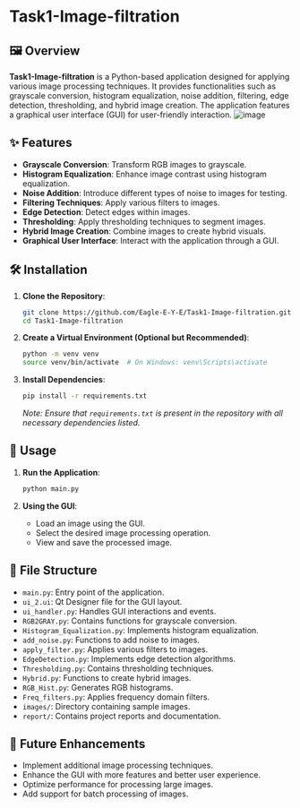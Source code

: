 # Task1-Image-filtration

## 🖼️ Overview

**Task1-Image-filtration** is a Python-based application designed for applying various image processing techniques. It provides functionalities such as grayscale conversion, histogram equalization, noise addition, filtering, edge detection, thresholding, and hybrid image creation. The application features a graphical user interface (GUI) for user-friendly interaction.
![image](https://github.com/user-attachments/assets/d5acd921-1e94-4d21-a94e-d82edc63b691)

## ✨ Features

- **Grayscale Conversion**: Transform RGB images to grayscale.
- **Histogram Equalization**: Enhance image contrast using histogram equalization.
- **Noise Addition**: Introduce different types of noise to images for testing.
- **Filtering Techniques**: Apply various filters to images.
- **Edge Detection**: Detect edges within images.
- **Thresholding**: Apply thresholding techniques to segment images.
- **Hybrid Image Creation**: Combine images to create hybrid visuals.
- **Graphical User Interface**: Interact with the application through a GUI.

## 🛠️ Installation

1. **Clone the Repository**:

   ```bash
   git clone https://github.com/Eagle-E-Y-E/Task1-Image-filtration.git
   cd Task1-Image-filtration
   ```

2. **Create a Virtual Environment (Optional but Recommended)**:

   ```bash
   python -m venv venv
   source venv/bin/activate  # On Windows: venv\Scripts\activate
   ```

3. **Install Dependencies**:

   ```bash
   pip install -r requirements.txt
   ```

   *Note: Ensure that `requirements.txt` is present in the repository with all necessary dependencies listed.*

## 🚀 Usage

1. **Run the Application**:

   ```bash
   python main.py
   ```

2. **Using the GUI**:

   - Load an image using the GUI.
   - Select the desired image processing operation.
   - View and save the processed image.

## 📁 File Structure

- `main.py`: Entry point of the application.
- `ui_2.ui`: Qt Designer file for the GUI layout.
- `ui_handler.py`: Handles GUI interactions and events.
- `RGB2GRAY.py`: Contains functions for grayscale conversion.
- `Histogram_Equalization.py`: Implements histogram equalization.
- `add_noise.py`: Functions to add noise to images.
- `apply_filter.py`: Applies various filters to images.
- `EdgeDetection.py`: Implements edge detection algorithms.
- `Thresholding.py`: Contains thresholding techniques.
- `Hybrid.py`: Functions to create hybrid images.
- `RGB_Hist.py`: Generates RGB histograms.
- `Freq_filters.py`: Applies frequency domain filters.
- `images/`: Directory containing sample images.
- `report/`: Contains project reports and documentation.
## 📌 Future Enhancements

- Implement additional image processing techniques.
- Enhance the GUI with more features and better user experience.
- Optimize performance for processing large images.
- Add support for batch processing of images.
